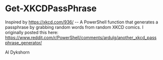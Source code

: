 # Get-XKCDPassPhrase
Inspired by https://xkcd.com/936/ -- A PowerShell function that generates a passphrase by grabbing random words from random XKCD comics. I originally posted this here: https://www.reddit.com/r/PowerShell/comments/ardulg/another_xkcd_passphrase_generator/

Al Dykshorn
